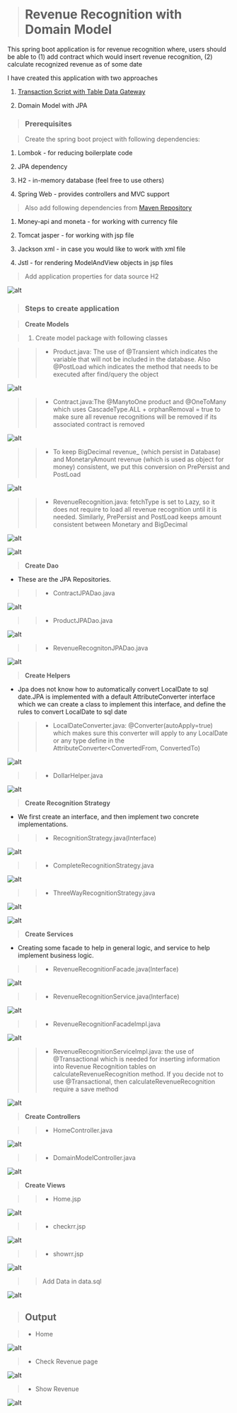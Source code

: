 ># Revenue Recognition with Domain Model 

This spring boot application is for revenue recognition where, users should be able to (1) add contract which would insert revenue recognition, (2) calculate recognized revenue as of some date

I have created this application with two approaches 

1) [Transaction Script with Table Data Gateway](https://github.com/shubhanginigon/HW/tree/main/HW4%20-%20Domain%20Logic%20and%20Data%20Source/RevenueRecognitionTransactionScript)

2) Domain Model with JPA

>### Prerequisites

> Create the spring boot project with following dependencies:

1) Lombok - for reducing boilerplate code

2) JPA dependency

3) H2 - in-memory database (feel free to use others)

4) Spring Web - provides controllers and MVC support

> Also add following dependencies from [Maven Repository](https://mvnrepository.com/)

1) Money-api and moneta - for working with currency file

2) Tomcat jasper - for working with jsp file

3) Jackson xml - in case you would like to work with xml file

4) Jstl - for rendering ModelAndView objects in jsp files

> Add application properties for data source H2

![alt](./img/appProperties.PNG)

>### Steps to create application 

> <b>Create Models</b>

> 1. Create model package with following classes

>> - Product.java: The use of @Transient which indicates the variable that will not be included in the database. Also @PostLoad which indicates the method that needs to be executed after find/query the object

![alt](./img/product.PNG)

>> - Contract.java:The @ManytoOne product and @OneToMany which uses CascadeType.ALL + orphanRemoval = true to make sure all revenue recognitions will be removed if its associated contract is removed

![alt](./img/contract1.PNG)

>>  - To keep BigDecimal revenue_ (which persist in Database) and MonetaryAmount revenue (which is used as object for money) consistent, we put this conversion on PrePersist and PostLoad

![alt](./img/contract2.PNG)

>> - RevenueRecognition.java: fetchType is set to Lazy, so it does not require to load all revenue recognition until it is needed. Similarly, PrePersist and PostLoad keeps amount consistent between Monetary and BigDecimal

![alt](./img/rr1.PNG)

![alt](./img/rr2.PNG)

> <b>Create Dao</b>

- These are the JPA Repositories.

>> - ContractJPADao.java

![alt](./img/contractDao.PNG)

>> - ProductJPADao.java

![alt](./img/productDao.PNG)

>> - RevenueRecognitonJPADao.java

![alt](./img/rrDao.PNG)

> <b>Create Helpers</b>

- Jpa does not know how to automatically convert LocalDate to sql date.JPA is implemented with a default AttributeConverter interface which we can create a class to implement this interface, and define the rules to convert LocalDate to sql date

>> - LocalDateConverter.java: @Converter(autoApply=true) which makes sure this converter will apply to any LocalDate or any type define in the AttributeConverter<ConvertedFrom, ConvertedTo)

![alt](./img/localDate.PNG)

>> - DollarHelper.java 

![alt](./img/dollar.PNG)

> <b>Create Recognition Strategy</b>

-  We first create an interface, and then implement two concrete implementations.

>> - RecognitionStrategy.java(Interface)

![alt](./img/recognition.PNG)

>> - CompleteRecognitionStrategy.java 

![alt](./img/complete.PNG)

>> - ThreeWayRecognitionStrategy.java

![alt](./img/threeway.PNG)

![alt](./img/threeway1.PNG)

> <b>Create Services</b>

- Creating some facade to help in general logic, and service to help implement business logic.

>> - RevenueRecognitionFacade.java(Interface)

![alt](./img/rrFacade.PNG)

>> - RevenueRecognitionService.java(Interface)

![alt](./img/rrService.PNG)

>> - RevenueRecognitionFacadeImpl.java

![alt](./img/rrFacadeIm.PNG)

>> - RevenueRecognitionServiceImpl.java: the use of @Transactional which is needed for inserting information into Revenue Recognition tables on calculateRevenueRecognition method. If you decide not to use @Transactional, then calculateRevenueRecognition require a save method

![alt](./img/rrServiceIm.PNG)

> <b>Create Controllers</b>

>> - HomeController.java

![alt](./img/homeCon.PNG)

>> - DomainModelController.java

![alt](./img/domainCon.PNG)

> <b>Create Views</b>

>> - Home.jsp

![alt](./img/home.PNG)

>> - checkrr.jsp

![alt](./img/checkrr.PNG)

>> - showrr.jsp

![alt](./img/showrr.PNG)

>> Add Data in data.sql

![alt](./img/data.PNG)


>## Output 

> - Home 

![alt](./img/homepage.PNG)

> - Check Revenue page

![alt](./img/check.PNG)

> - Show Revenue

![alt](./img/show.PNG)
